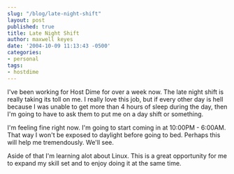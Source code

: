 ```yaml
---
slug: "/blog/late-night-shift"
layout: post
published: true
title: Late Night Shift
author: maxwell keyes
date: '2004-10-09 11:13:43 -0500'
categories:
- personal
tags:
- hostdime
---
```


I've been working for Host Dime for over a week now. The late night shift is
really taking its toll on me. I really love this job, but if every other day is
hell because I was unable to get more than 4 hours of sleep during the day, then
I'm going to have to ask them to put me on a day shift or something.

I'm feeling fine right now. I'm going to start coming in at 10:00PM - 6:00AM.
That way I won't be exposed to daylight before going to bed. Perhaps this will
help me tremendously. We'll see.

Aside of that I'm learning alot about Linux. This is a great opportunity for me
to expand my skill set and to enjoy doing it at the same time.
